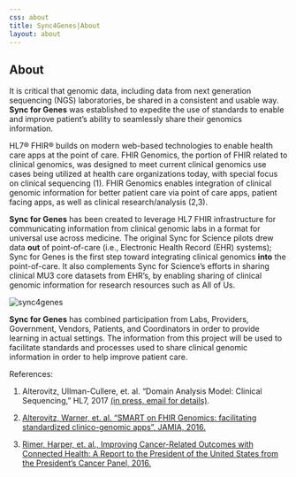 ```yaml
---
css: about
title: Sync4Genes|About
layout: about
---
```


## About


It is critical that genomic data, including data from next generation sequencing (NGS) laboratories, be shared in a consistent and usable way. **Sync for Genes** was established to expedite the use of standards to enable and improve patient’s ability to seamlessly share their genomics information.
 
HL7® FHIR® builds on modern web-based technologies to enable health care apps at the point of care.  FHIR Genomics, the portion of FHIR related to clinical genomics, was designed to meet current clinical genomics use cases being utilized at health care organizations today, with special focus on clinical sequencing (1).  FHIR Genomics enables integration of clinical genomic information for better patient care via point of care apps, patient facing apps, as well as clinical research/analysis (2,3).
 
**Sync for Genes** has been created to  leverage HL7 FHIR infrastructure for communicating information from clinical genomic labs in a  format for universal use across medicine.  The original Sync for Science pilots drew data **out** of point-of-care (i.e., Electronic Health Record (EHR) systems); Sync for Genes is the first step toward integrating clinical genomics **into** the point-of-care.  It also complements Sync for Science’s efforts in sharing clinical MU3 core datasets from EHR’s, by enabling sharing of clinical genomic information for research resources such as All of Us.

![sync4genes]({{site.github.url}}/images/stakeholders.png)

​**Sync for Genes** has combined participation from Labs, Providers, Government, Vendors, Patients, and Coordinators in order to provide learning in actual settings.  The information from this project will be used to facilitate standards and processes used to share clinical genomic information in order to help improve patient care.


References:

1. Alterovitz, Ullman-Cullere, et. al. “Domain Analysis Model: Clinical Sequencing,” HL7, 2017 [(in press, email for details)](mailto:gilusa@gmail.com).

2. [Alterovitz, Warner, et. al.  “SMART on FHIR Genomics: facilitating standardized clinico-genomic apps”, JAMIA, 2016.](https://www.ncbi.nlm.nih.gov/pubmed/26198304)

3. [Rimer, Harper, et. al., Improving Cancer-Related Outcomes with Connected Health: A Report to the President of the United States from the President’s Cancer Panel, 2016.](https://prescancerpanel.cancer.gov/report/connectedhealth/pdf/PresCancerPanel_ConnHealth_Nov2016.pdf)
